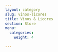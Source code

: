 ```yaml
---
layout: category
slug: vinos-licores
title: Vinos & Licores
section: Store
menu:
  categories:
    weight: 4

---
```

